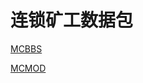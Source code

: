 # 连锁矿工数据包
[MCBBS](https://www.mcbbs.net/thread-843464-1-1.html)

[MCMOD](https://www.mcmod.cn/class/2331.html)
